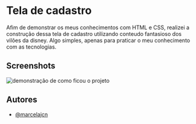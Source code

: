# Tela de cadastro

 Afim de demonstrar os meus conhecimentos com HTML e CSS, realizei a construção dessa tela de cadastro 
 utilizando conteudo fantasioso dos vilões da disney. Algo simples, apenas para praticar 
 o meu conhecimento com as tecnologias.


## Screenshots

![demonstração de como ficou o projeto](https://i.postimg.cc/bpRjy8Vr/444.jpg)


## Autores

- [@marcelajcn](https://github.com/marcelajcn)
